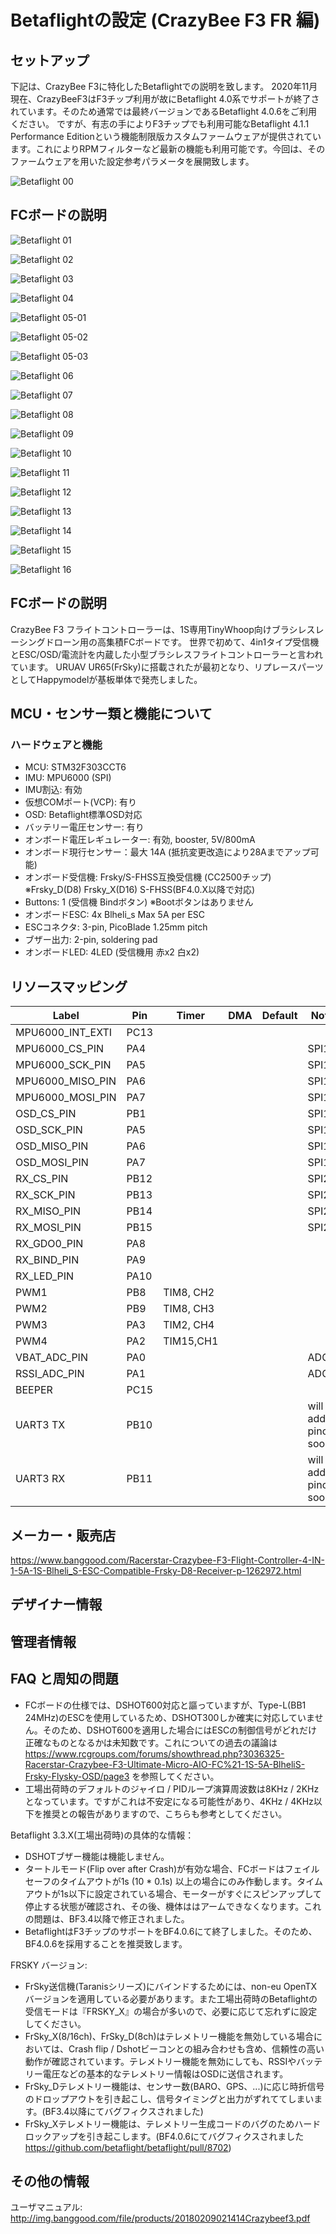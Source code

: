 # Betaflightの設定 (CrazyBee F3 FR 編)

## セットアップ
下記は、CrazyBee F3に特化したBetaflightでの説明を致します。
2020年11月現在、CrazyBeeF3はF3チップ利用が故にBetaflight 4.0系でサポートが終了されています。そのため通常では最終バージョンであるBetaflight 4.0.6をご利用ください。
ですが、有志の手によりF3チップでも利用可能なBetaflight 4.1.1 Performance Editionという機能制限版カスタムファームウェアが提供されています。これによりRPMフィルターなど最新の機能も利用可能です。今回は、そのファームウェアを用いた設定参考パラメータを展開致します。

![Betaflight 00](images/BF00.png)


## FCボードの説明

![Betaflight 01](images/BF01m.png)






![Betaflight 02](images/BF02m.png)

![Betaflight 03](images/BF03m.png)

![Betaflight 04](images/BF04m.png)

![Betaflight 05-01](images/BF05-01m.png)

![Betaflight 05-02](images/BF05-02m.png)

![Betaflight 05-03](images/BF05-03m.png)

![Betaflight 06](images/BF06m.png)

![Betaflight 07](images/BF07m.png)

![Betaflight 08](images/BF08m.png)

![Betaflight 09](images/BF09m.png)

![Betaflight 10](images/BF10m.png)

![Betaflight 11](images/BF11m.png)

![Betaflight 12](images/BF12m.png)

![Betaflight 13](images/BF13m.png)

![Betaflight 14](images/BF14m.png)

![Betaflight 15](images/BF15m.png)

![Betaflight 16](images/BF16m.png)


## FCボードの説明
CrazyBee F3 フライトコントローラーは、1S専用TinyWhoop向けブラシレスレーシングドローン用の高集積FCボードです。
世界で初めて、4in1タイプ受信機とESC/OSD/電流計を内蔵した小型ブラシレスフライトコントローラーと言われています。
URUAV UR65(FrSky)に搭載されたが最初となり、リプレースパーツとしてHappymodelが基板単体で発売しました。

## MCU・センサー類と機能について

### ハードウェアと機能

  - MCU: STM32F303CCT6
  - IMU: MPU6000 (SPI) 
  - IMU割込: 有効
  - 仮想COMポート(VCP): 有り
  - OSD: Betaflight標準OSD対応
  - バッテリー電圧センサー: 有り
  - オンボード電圧レギュレーター: 有効, booster, 5V/800mA
  - オンボード現行センサー：最大 14A (抵抗変更改造により28Aまでアップ可能)
  - オンボード受信機: Frsky/S-FHSS互換受信機 (CC2500チップ) ※Frsky_D(D8) Frsky_X(D16) S-FHSS(BF4.0.X以降で対応)
  - Buttons: 1 (受信機 Bindボタン) ※Bootボタンはありません
  - オンボードESC: 4x Blheli_s Max 5A per ESC
  - ESCコネクタ: 3-pin, PicoBlade 1.25mm pitch
  - ブザー出力: 2-pin, soldering pad
  - オンボードLED: 4LED (受信機用 赤x2 白x2)

## リソースマッピング

| Label                      | Pin | Timer  | DMA | Default     | Note                             |
|----------------------------|------|-------|-----|-------------|----------------------------------|
| MPU6000_INT_EXTI           | PC13 |       |     |             |                                  |
| MPU6000_CS_PIN             | PA4  |       |     |             |    SPI1                          |
| MPU6000_SCK_PIN            | PA5  |       |     |             |    SPI1                          |
| MPU6000_MISO_PIN           | PA6  |       |     |             |    SPI1                          |
| MPU6000_MOSI_PIN           | PA7  |       |     |             |    SPI1                          |
| OSD_CS_PIN                 | PB1  |       |     |             |    SPI1                          |
| OSD_SCK_PIN                | PA5  |       |     |             |    SPI1                          |
| OSD_MISO_PIN               | PA6  |       |     |             |    SPI1                          |
| OSD_MOSI_PIN               | PA7  |       |     |             |    SPI1                          |
| RX_CS_PIN                  | PB12 |       |     |             |    SPI2                          |
| RX_SCK_PIN                 | PB13 |       |     |             |    SPI2                          |
| RX_MISO_PIN                | PB14 |       |     |             |    SPI2                          |
| RX_MOSI_PIN                | PB15 |       |     |             |    SPI2                          |
| RX_GDO0_PIN                | PA8  |       |     |             |                                  |
| RX_BIND_PIN                | PA9  |       |     |             |                                  |
| RX_LED_PIN                 | PA10 |       |     |             |                                  |
| PWM1                       | PB8  | TIM8, CH2 | |             |                                  |
| PWM2                       | PB9  | TIM8, CH3 | |             |                                  |
| PWM3                       | PA3  | TIM2, CH4 | |             |                                  |
| PWM4                       | PA2  | TIM15,CH1 | |             |                                  |
| VBAT_ADC_PIN               | PA0  |       |     |             |      ADC1                        |
| RSSI_ADC_PIN               | PA1  |       |     |             |      ADC1                        |
| BEEPER                     | PC15 |       |     |             |                                  |
| UART3 TX                   | PB10 |       |     |             |      will add pinout soon        |
| UART3 RX                   | PB11 |       |     |             |      will add pinout soon        |


## メーカー・販売店

https://www.banggood.com/Racerstar-Crazybee-F3-Flight-Controller-4-IN-1-5A-1S-Blheli_S-ESC-Compatible-Frsky-D8-Receiver-p-1262972.html

## デザイナー情報

## 管理者情報

## FAQ と周知の問題

 - FCボードの仕様では、DSHOT600対応と謳っていますが、Type-L(BB1 24MHz)のESCを使用しているため、DSHOT300しか確実に対応していません。そのため、DSHOT600を適用した場合にはESCの制御信号がどれだけ正確なものとなるかは未知数です。これについての過去の議論は https://www.rcgroups.com/forums/showthread.php?3036325-Racerstar-Crazybee-F3-Ultimate-Micro-AIO-FC%21-1S-5A-BlheliS-Frsky-Flysky-OSD/page3 を参照してください。
- 工場出荷時のデフォルトのジャイロ / PIDループ演算周波数は8KHz / 2KHzとなっています。ですがこれは不安定になる可能性があり、4KHz / 4KHz以下を推奨との報告がありますので、こちらも参考としてください。


Betaflight 3.3.X(工場出荷時)の具体的な情報：

- DSHOTブザー機能は機能しません。
- タートルモード(Flip over after Crash)が有効な場合、FCボードはフェイルセーフのタイムアウトが1s (10 * 0.1s) 以上の場合にのみ作動します。タイムアウトが1s以下に設定されている場合、モーターがすぐにスピンアップして停止する状態が確認され、その後、機体ははアームできなくなります。これの問題は、BF3.4以降で修正されました。
- BetaflightはF3チップのサポートをBF4.0.6にて終了しました。そのため、BF4.0.6を採用することを推奨致します。


FRSKY バージョン:

- FrSky送信機(Taranisシリーズ)にバインドするためには、non-eu OpenTXバージョンを適用している必要があります。また工場出荷時のBetaflightの受信モードは『FRSKY_X』の場合が多いので、必要に応じて忘れずに設定してください。
- FrSky_X(8/16ch)、FrSky_D(8ch)はテレメトリー機能を無効している場合においては、Crash flip / Dshotビーコンとの組み合わせも含め、信頼性の高い動作が確認されています。テレメトリー機能を無効にしても、RSSIやバッテリー電圧などの基本的なテレメトリー情報はOSDに送信されます。
- FrSky_Dテレメトリー機能は、センサー数(BARO、GPS、...)に応じ時折信号のドロップアウトを引き起こし、信号タイミングと出力がずれててしまいます。(BF3.4以降にてバグフィクスされました)
- FrSky_Xテレメトリー機能は、テレメトリー生成コードのバグのためハードロックアップを引き起こします。(BF4.0.6にてバグフィクスされました https://github.com/betaflight/betaflight/pull/8702)


## その他の情報
   ユーザマニュアル: http://img.banggood.com/file/products/20180209021414Crazybeef3.pdf




